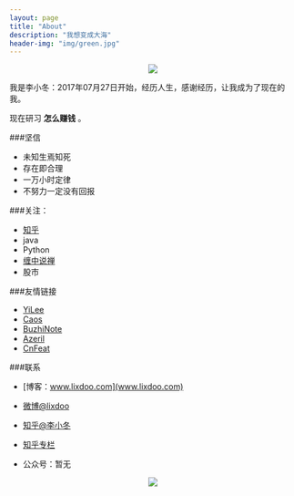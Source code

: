 ```yaml
---
layout: page
title: "About"
description: "我想变成大海"
header-img: "img/green.jpg"
---
```



<center>
    <p><img src="http://7xlfkx.com1.z0.glb.clouddn.com/white2.jpg" align="center"></p>
</center>

我是李小冬：2017年07月27日开始，经历人生，感谢经历，让我成为了现在的我。

现在研习 **怎么赚钱** 。

###坚信


- 未知生焉知死
- 存在即合理
- 一万小时定律
- 不努力一定没有回报


###关注：


- [知乎](https://www.zhihu.com)
- java
- Python
- [缠中说禅](http://blog.sina.com.cn/chzhshch)
- 股市


###友情链接

- [YiLee](http://yilee.me)
- [Caos](http://caos.me)
- [BuzhiNote](http://BuzhiNote.com)
- [Azeril](http://azeril.me)
- [CnFeat](http://cnfeat.com)

###联系

- [博客：www.lixdoo.com](www.lixdoo.com)

- [微博@lixdoo](http://weibo.com/2026803665)

- [知乎@李小冬](https://www.zhihu.com/people/lixdoo)

- [知乎专栏]()

- 公众号：暂无


<center>
    <p><img src="http://i173.photobucket.com/albums/w63/cnfeat/2015-08-29-2_zpsqj7po8eo.png" align="center"></p>
</center>
